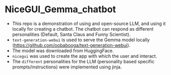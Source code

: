 # NiceGUI_Gemma_chatbot
- This repo is a demonstration of using and open-source LLM, and using it locally for creating a chatbot. The chatbot can respond as different personalities (Default, Santa Claus and Funny Scientist).
- `text-generation-webui` is used to serve the Gemma model locally (https://github.com/oobabooga/text-generation-webui).
- The model was downloaded from HuggingFace.
- `nicegui` was used to create the app with which the user and interact.
- The `different` personalities for the LLM (personality based specific prompts/instructions) were implemented using jinja.